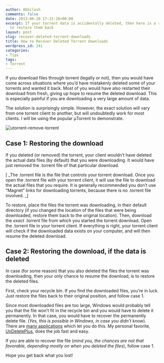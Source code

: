 ```yaml
---
author: Abhilash
comments: false
date: 2013-06-28 17:22:28+00:00
excerpt: If your torrent data is accidentally deleted, then here is a simple method
  to restore them back
layout: post
slug: recover-deleted-torrent-downloads
title: How to Recover Deleted Torrent Downloads
wordpress_id: 241
categories:
- Tips
tags:
- Torrent
---
```


If you download files through torrent (legally or not), then you would have come across situations where you’d have mistakenly deleted some of your torrents and wanted it back. Most of you would have also restarted their download from fresh, giving up hope to resume the deleted download. This is especially painful if you are downloading a very large amount of data.

The solution is surprisingly simple. However, the exact solution will vary from one torrent client to another, but will undoubtedly work for most clients. I will be using the popular μTorrent to demonstrate.

![utorrent-remove-torrent](http://img.techcovered.org/tc/utorrent-remove-torrent.png)


## Case 1: Restoring the download


If you deleted (or removed) the torrent, your client wouldn’t have deleted the actual data files (by default) that you were downloading. It would have just removed the .torrent file of that particular download.

[ _The .torrent file is the file that controls your torrent download. Once you open the .torrent file with your torrent client, it will use the file to download the actual files that you require. It is generally recommended you don’t use “Magnet” links for downloading torrents, because there is no .torrent file involved. _]

To restore, place the files the torrent was downloading, in their default directory (if you changed the location of the files that were being downloaded, restore them back to the original location). Then, download the _exact_ .torrent file from which you started the torrent download. Open the .torrent file in your torrent client. If everything is right, your torrent client will check if the downloaded data exists on your computer, and will then resume the deleted download.


## Case 2: Restoring the download, if the data is deleted


In case (for some reason) that you also deleted the files the torrent was downloading, then your only chance to resume the download, is to restore the deleted files.

First, check your recycle bin. If you find the downloaded files, you’re in luck. Just restore the files back to their original position, and follow case 1.

Since most downloaded files are too large, Windows would probably tell you that the file won’t fit in the recycle bin and you would have to delete it permanently. In that case, you would have to recover the permanently delete file. (_Yes, this is possible in Windows, in case you didn’t know_). There are [many applications](https://www.google.com/search?q=recover+deleted+files) which let you do this. My personal favorite, [UnDeletePlus](http://undeleteplus.com/), does the job fast and easy.

If you are able to recover the file (_mind you, the chances are not that favorable, depending mostly on when you deleted the files_), follow case 1.

Hope you get back what you lost!
